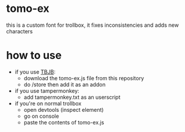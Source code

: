 # tomo-ex

this is a custom font for trollbox, it fixes inconsistencies and adds new characters

# how to use

- if you use [TBJB](https://dell-optiplex-790.github.io/tbjb/):
  - download the tomo-ex.js file from this repository
  - do /store then add it as an addon
- if you use tampermonkey:
  - add tampermonkey.txt as an userscript
- if you're on normal trollbox
  - open devtools (inspect element)
  - go on console
  - paste the contents of tomo-ex.js
